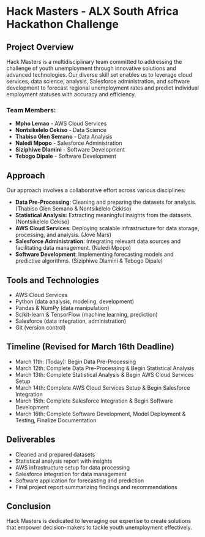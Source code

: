 # Hack Masters - ALX South Africa Hackathon Challenge

## Project Overview

Hack Masters is a multidisciplinary team committed to addressing the challenge of youth unemployment through innovative solutions and advanced technologies. Our diverse skill set enables us to leverage cloud services, data science, analysis, Salesforce administration, and software development to forecast regional unemployment rates and predict individual employment statuses with accuracy and efficiency.

### Team Members:

- **Mpho Lemao** - AWS Cloud Services
- **Nontsikelelo Cekiso** - Data Science
- **Thabiso Glen Semano** - Data Analysis
- **Naledi Mpopo** - Salesforce Administration
- **Siziphiwe Dlamini** - Software Development
- **Tebogo Dipale** - Software Development

## Approach

Our approach involves a collaborative effort across various disciplines:

- **Data Pre-Processing**: Cleaning and preparing the datasets for analysis. (Thabiso Glen Semano & Nontsikelelo Cekiso)
- **Statistical Analysis**: Extracting meaningful insights from the datasets. (Nontsikelelo Cekiso)
- **AWS Cloud Services**: Deploying scalable infrastructure for data storage, processing, and analysis. (Jové Mars)
- **Salesforce Administration**: Integrating relevant data sources and facilitating data management. (Naledi Mpopo)
- **Software Development**: Implementing forecasting models and predictive algorithms. (Siziphiwe Dlamini & Tebogo Dipale)

## Tools and Technologies

- AWS Cloud Services
- Python (data analysis, modeling, development)
- Pandas & NumPy (data manipulation)
- Scikit-learn & TensorFlow (machine learning, prediction)
- Salesforce (data integration, administration)
- Git (version control)

## Timeline (Revised for March 16th Deadline)

- March 11th: (Today): Begin Data Pre-Processing
- March 12th: Complete Data Pre-Processing & Begin Statistical Analysis
- March 13th: Complete Statistical Analysis & Begin AWS Cloud Services Setup
- March 14th: Complete AWS Cloud Services Setup & Begin Salesforce Integration
- March 15th: Complete Salesforce Integration & Begin Software Development
- March 16th: Complete Software Development, Model Deployment & Testing, Finalize Documentation

## Deliverables

- Cleaned and prepared datasets
- Statistical analysis report with insights
- AWS infrastructure setup for data processing
- Salesforce integration for data management
- Software application for forecasting and prediction
- Final project report summarizing findings and recommendations

## Conclusion

Hack Masters is dedicated to leveraging our expertise to create solutions that empower decision-makers to tackle youth unemployment effectively.



